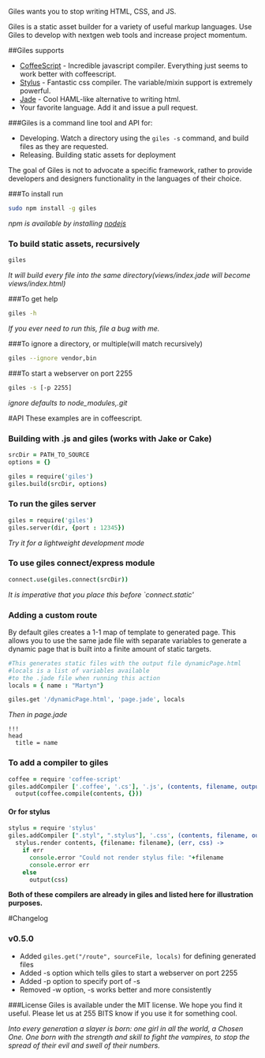 Giles wants you to stop writing HTML, CSS, and JS. 

Giles is a static asset builder for a variety of useful markup languages.  Use Giles to develop with 
nextgen web tools and increase project momentum.

##Giles supports
* [CoffeeScript](http://coffeescript.org/) - Incredible javascript compiler.  Everything just seems to work better with coffeescript. 
* [Stylus](https://github.com/LearnBoost/stylus) - Fantastic css compiler.  The variable/mixin support is extremely powerful.
* [Jade](http://jade-lang.com/) - Cool HAML-like alternative to writing html.
* Your favorite language.  Add it and issue a pull request.

###Giles is a command line tool and API for:
* Developing.  Watch a directory using the `giles -s` command, and build files as they are requested.
* Releasing.  Building static assets for deployment 

The goal of Giles is not to advocate a specific framework, rather to provide developers and designers
functionality in the languages of their choice.

###To install run 

```bash
sudo npm install -g giles
```

_npm is available by installing [nodejs](http://nodejs.org)_

### To build static assets, recursively
```bash
giles
```

_It will build every file into the same directory(views/index.jade will become views/index.html)_

###To get help 
```bash
giles -h
```

_If you ever need to run this, file a bug with me._

<!--
###To watch the current directory, recursively 
    giles -w
_Handles new files too.  It will work even if you re-arrange your whole project._

###To watch a specific directory, recursively 
    giles directory -w
_This compiles to the same directory as the asset._
###To build all assets recursively, outputting to a specific directory 
    giles -o build
-->
###To ignore a directory, or multiple(will match recursively) 
```bash
giles --ignore vendor,bin
```

###To start a webserver on port 2255
```bash
giles -s [-p 2255]
```

_ignore defaults to node_modules,.git_


#API
These examples are in coffeescript.

### Building with .js and giles (works with Jake or Cake)

```coffeescript
srcDir = PATH_TO_SOURCE
options = {}

giles = require('giles')
giles.build(srcDir, options)
```

<!--
### To watch with giles 
    srcDir = PATH_TO_SOURCE
    options = {}

    giles = require('giles')
    giles.watch(srcDir, options)
-->

### To run the giles server

```coffeescript
giles = require('giles')
giles.server(dir, {port : 12345})
```

_Try it for a lightweight development mode_

### To use giles connect/express module
```coffeescript
connect.use(giles.connect(srcDir))
```

_It is imperative that you place this before `connect.static'_
  
### Adding a custom route
By default giles creates a 1-1 map of template to generated page.  This allows you to use the same jade file with separate variables
to generate a dynamic page that is built into a finite amount of static targets.

```coffeescript
#This generates static files with the output file dynamicPage.html
#locals is a list of variables available
#to the .jade file when running this action
locals = { name : "Martyn"}

giles.get '/dynamicPage.html', 'page.jade', locals
```

_Then in page.jade_
    
```jade
!!!
head
  title = name
```

### To add a compiler to giles
```coffeescript
coffee = require 'coffee-script'
giles.addCompiler ['.coffee', '.cs'], '.js', (contents, filename, output) ->
  output(coffee.compile(contents, {}))
```

#### Or for stylus
```coffeescript
stylus = require 'stylus'
giles.addCompiler [".styl", ".stylus"], '.css', (contents, filename, output) ->
  stylus.render contents, {filename: filename}, (err, css) ->
    if err
      console.error "Could not render stylus file: "+filename
      console.error err
    else
      output(css)
```

**Both of these compilers are already in giles and listed here for illustration purposes.**

#Changelog
### v0.5.0
* Added `giles.get("/route", sourceFile, locals)` for defining generated files
* Added -s option which tells giles to start a webserver on port 2255
* Added -p option to specify port of -s
* Removed -w option, -s works better and more consistently

###License
Giles is available under the MIT license.  We hope you find it useful.  Please let us at 255 BITS know if you use it for something cool.

_Into every generation a slayer is born: one girl in all the world, a Chosen One.  One born with the strength and skill
to fight the vampires, to stop the spread of their evil and swell of their numbers._
